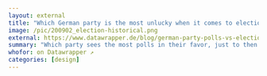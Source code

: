 ```yaml
---
layout: external
title: "Which German party is the most unlucky when it comes to election dates?"
image: /pic/200902_election-historical.png
external: https://www.datawrapper.de/blog/german-party-polls-vs-election-results/
summary: "Which party sees the most polls in their favor, just to then get a mediocre vote share at the election itself?"
whofor: on Datawrapper ↗
categories: [design]
---
```

